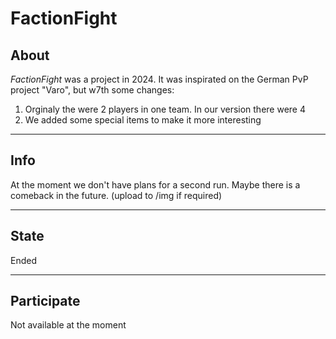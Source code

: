 # FactionFight

## About

*FactionFight* was a project in 2024. It was inspirated on the German PvP project "Varo", but w7th some changes:

1. Orginaly the were 2 players in one team. In our version there were 4
2. We added some special items to make it more interesting 
---

## Info

At the moment we don't have plans for a second run.
Maybe there is a comeback in the future.  (upload to /img if required)

---

## State
Ended

---

## Participate
Not available at the moment
